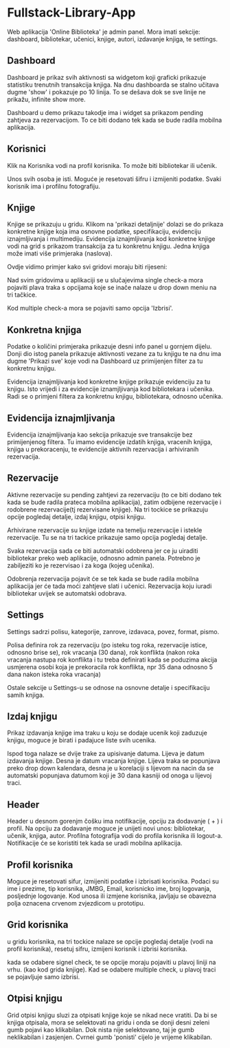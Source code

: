 # Fullstack-Library-App

Web aplikacija 'Online Biblioteka' je admin panel. Mora imati sekcije:
dashboard, bibliotekar, učenici, knjige, autori, izdavanje knjiga, te settings.

## Dashboard
Dashboard je prikaz svih aktivnosti sa widgetom koji graficki prikazuje statistiku trenutnih transakcija knjiga. Na dnu dashboarda se stalno učitava dugme 'show' i pokazuje po 10 linija. To se dešava dok se sve linije ne prikažu, infinite show more.

Dashboard u demo prikazu takodje ima i widget sa prikazom pending zahtjeva za rezervacijom. To ce biti dodano tek kada se bude radila mobilna aplikacija.

## Korisnici
Klik na Korisnika vodi na profil korisnika. To može biti bibliotekar ili učenik.

Unos svih osoba je isti. Moguće je resetovati šifru i izmijeniti podatke. Svaki korisnik ima i profilnu fotografiju.

## Knjige
Knjige se prikazuju u gridu. Klikom na 'prikazi detaljnije' dolazi se do prikaza konkretne knjige koja ima osnovne podatke, specifikaciju, evidenciju iznajmljivanja i multimediju. 
Evidencija iznajmljivanja kod konkretne knjige vodi na grid s prikazom transakcija za tu konkretnu knjigu. Jedna knjiga može imati više primjeraka (naslova).

Ovdje vidimo primjer kako svi gridovi moraju biti rijeseni: 

Nad svim gridovima u aplikaciji se u slučajevima single check-a mora pojaviti plava traka s opcijama koje se inače nalaze u drop down meniu na tri tačkice.

Kod multiple check-a mora se pojaviti samo opcija 'Izbrisi'.

## Konkretna knjiga
Podatke o količini primjeraka prikazuje desni info panel u gornjem dijelu. Donji dio istog panela prikazuje aktivnosti vezane za tu knjigu te na dnu ima dugme 'Prikazi sve' koje vodi na Dashboard uz primijenjen filter za tu konkretnu knjigu.

Evidencija iznajmljivanja kod konkretne knjige prikazuje evidenciju za tu knjigu. Isto vrijedi i za evidencije iznamjljivanja kod bibliotekara i učenika. Radi se o primjeni filtera za konkretnu knjigu, bibliotekara, odnosno učenika.

## Evidencija iznajmljivanja
Evidencija iznajmljivanja kao sekcija prikazuje sve transakcije bez primijenjenog filtera. Tu imamo evidencije izdatih knjiga, vracenih knjiga, knjiga u prekoracenju, te evidencije aktivnih rezervacija i arhiviranih rezervacija.

## Rezervacije
Aktivne rezervacije su pending zahtjevi za rezervaciju (to ce biti dodano tek kada se bude radila prateca mobilna aplikacija), zatim odbijene rezervacije i rodobrene rezervacije(tj rezervisane knjige). Na tri tockice se prikazuju opcije pogledaj detalje, izdaj knjigu, otpisi knjigu.

Arhivirane rezervacije su knjige izdate na temelju rezervacije i istekle rezervacije. Tu se na tri tackice prikazuje samo opcija pogledaj detalje.

Svaka rezervacija sada ce biti automatski odobrena jer ce ju uiraditi bibliotekar preko web aplikacije, odnosno admin panela. Potrebno je zabiljeziti ko je rezervisao i za koga (kojeg učenika).

Odobrenja rezervacija pojavit će se tek kada se bude radila mobilna aplikacija jer će tada moći zahtjeve slati i učenici. Rezervacija koju iuradi bibliotekar uvijek se automatski odobrava.


## Settings
Settings sadrzi polisu, kategorije, zanrove, izdavaca, povez, format, pismo.

Polisa definira rok za rezervaciju (po isteku tog roka, rezervacije istice, odnosno brise se), rok vracanja (30 dana), rok konflikta (nakon roka vracanja nastupa rok konflikta i tu treba definirati kada se poduzima akcija usmjerena osobi koja je prekoracila rok konflikta, npr 35 dana odnosno 5 dana nakon isteka roka vracanja)

Ostale sekcije u Settings-u se odnose na osnovne detalje i specifikaciju samih knjiga.

## Izdaj knjigu
Prikaz izdavanja knjige ima traku u koju se dodaje ucenik koji zaduzuje knjigu, moguce je birati i padajuce liste svih ucenika.

Ispod toga nalaze se dvije trake za upisivanje datuma. Lijeva je datum izdavanja knjige. Desna je datum vracanja knjige. Lijeva  traka se popunjava preko drop down kalendara, desna je u korelaciji s lijevom na nacin da se automatski popunjava datumom koji je 30 dana kasniji od onoga u lijevoj traci.

## Header 
Header u desnom gorenjm čošku ima notifikacije, opciju za dodavanje ( + ) i profil.
Na opciju za dodavanje moguce je unijeti novi unos: bibliotekar, učenik, knjiga, autor. 
Profilna fotografija vodi do profila korisnika ili logout-a.
Notifikacije će se koristiti tek kada se uradi mobilna aplikacija.

## Profil korisnika
Moguce je resetovati sifur, izmijeniti podatke i izbrisati korisnika.
Podaci su ime i prezime, tip korisnika, JMBG, Email, korisnicko ime, broj logovanja, posljednje logovanje.
Kod unosa ili izmjene korisnika, javljaju se obavezna polja oznacena crvenom zvjezdicom u prototipu.

## Grid korisnika
u gridu korisnika, na tri tockice nalaze se opcije pogledaj detalje (vodi na profil korisnika), resetuj sifru, izmijeni korisnik i izbrisi korisnika.

kada se odabere signel check, te se opcije moraju pojaviti u plavoj liniji na vrhu. (kao kod grida knjige). Kad se odabere multiple check, u plavoj traci se pojavljuje samo izbrisi.

## Otpisi knjigu
Grid otpisi knjigu sluzi za otpisati knjige koje se nikad nece vratiti. Da bi se knjiga otpisala, mora se selektovati na gridu i onda se donji desni zeleni gumb pojavi kao klikabilan. Dok nista nije selektovano, taj je gumb neklikabilan i zasjenjen. Cvrnei gumb 'ponisti' cijelo je vrijeme klikabilan.
